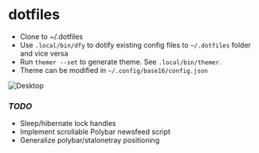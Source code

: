 # dotfiles

- Clone to ~/.dotfiles
- Use `.local/bin/dfy` to dotify existing config files to `~/.dotfiles` folder and vice versa
- Run `themer --set` to generate theme. See `.local/bin/themer`.
- Theme can be modified in `~/.config/base16/config.json`

![Desktop](https://i.imgur.com/D1iYyXs.jpg)

### *TODO*
- Sleep/hibernate lock handles
- Implement scrollable Polybar newsfeed script
- Generalize polybar/stalonetray positioning
